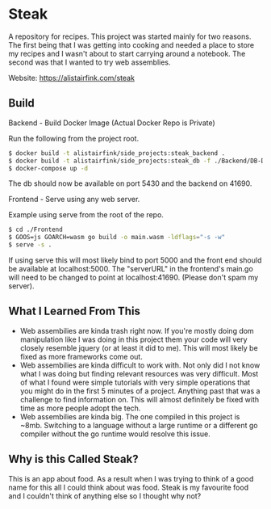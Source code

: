 # Steak
A repository for recipes. This project was started mainly for two reasons. The first being that I was getting into cooking and needed a place to store my recipes and I wasn't about to start carrying around a notebook. The second was that I wanted to try web assemblies.

Website: https://alistairfink.com/steak

## Build
Backend - Build Docker Image (Actual Docker Repo is Private) 

Run the following from the project root.
```bash
$ docker build -t alistairfink/side_projects:steak_backend .
$ docker build -t alistairfink/side_projects:steak_db -f ./Backend/DB-Dockerfile .
$ docker-compose up -d
```
The db should now be available on port 5430 and the backend on 41690.

Frontend - Serve using any web server.

Example using serve from the root of the repo.
```bash
$ cd ./Frontend
$ GOOS=js GOARCH=wasm go build -o main.wasm -ldflags="-s -w"
$ serve -s . 
```

If using serve this will most likely bind to port 5000 and the front end should be available at localhost:5000. The "serverURL" in the frontend's main.go will need to be changed to point at localhost:41690. (Please don't spam my server). 

## What I Learned From This
- Web assembilies are kinda trash right now. If you're mostly doing dom manipulation like I was doing in this project them your code will very closely resemble jquery (or at least it did to me). This will most likely be fixed as more frameworks come out. 
- Web assembilies are kinda difficult to work with. Not only did I not know what I was doing but finding relevant resources was very difficult. Most of what I found were simple tutorials with very simple operations that you might do in the first 5 minutes of a project. Anything past that was a challenge to find information on. This will almost definitely be fixed with time as more people adopt the tech.
- Web assembilies are kinda big. The one compiled in this project is ~8mb. Switching to a language without a large runtime or a different go compiler without the go runtime would resolve this issue.

## Why is this Called Steak?
This is an app about food. As a result when I was trying to think of a good name for this all I could think about was food. Steak is my favourite food and I couldn't think of anything else so I thought why not?
